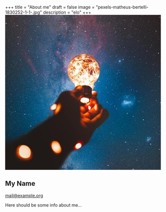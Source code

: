 +++
title = "About me"
draft = false
image = "pexels-matheus-bertelli-1830252-1-1-.jpg"
description = "elo"
+++
![elo](pexels-matheus-bertelli-1830252-1-1-.jpg "elo")

## My Name

mail@example.org

Here should be some info about me...